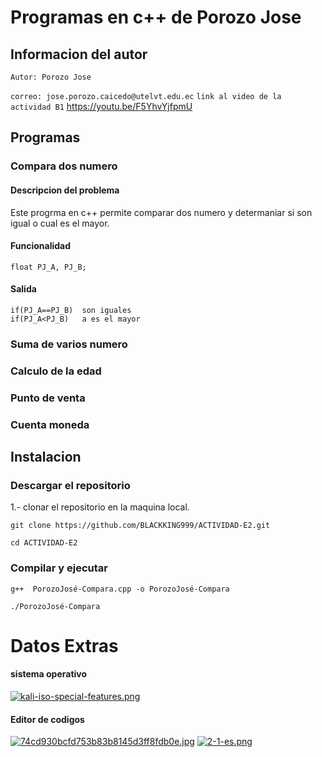 # Programas en c++ de Porozo Jose
## Informacion del autor
`Autor: Porozo Jose`

`correo: jose.porozo.caicedo@utelvt.edu.ec`
 `link al video de la actividad B1` https://youtu.be/F5YhvYjfpmU

## Programas 
### Compara dos numero
#### Descripcion del problema
Este progrma en c++ permite comparar dos numero y determaniar si son igual o cual es el mayor.
#### Funcionalidad 
```
float PJ_A, PJ_B;
```
#### Salida
```
if(PJ_A==PJ_B)  son iguales
if(PJ_A<PJ_B)   a es el mayor
```

### Suma de varios numero 
### Calculo de la edad 
### Punto de venta 
### Cuenta moneda

## Instalacion 
### Descargar el repositorio
1.- clonar el repositorio en la maquina local.

```
git clone https://github.com/BLACKKING999/ACTIVIDAD-E2.git
```
```
cd ACTIVIDAD-E2
```
### Compilar y ejecutar
```
g++  PorozoJosé-Compara.cpp -o PorozoJosé-Compara
```
```
./PorozoJosé-Compara
```
# Datos Extras
#### sistema operativo

[![kali-iso-special-features.png](https://i.postimg.cc/7LH8gDFd/kali-iso-special-features.png)](https://postimg.cc/xX44QrT3)  

#### Editor de codigos
 [![74cd930bcfd753b83b8145d3ff8fdb0e.jpg](https://i.postimg.cc/CdpL0XR0/74cd930bcfd753b83b8145d3ff8fdb0e.jpg)](https://postimg.cc/xNgSysGp) [![2-1-es.png](https://i.postimg.cc/sxYCYX2F/2-1-es.png)](https://postimg.cc/7JZRDq7X)                                
